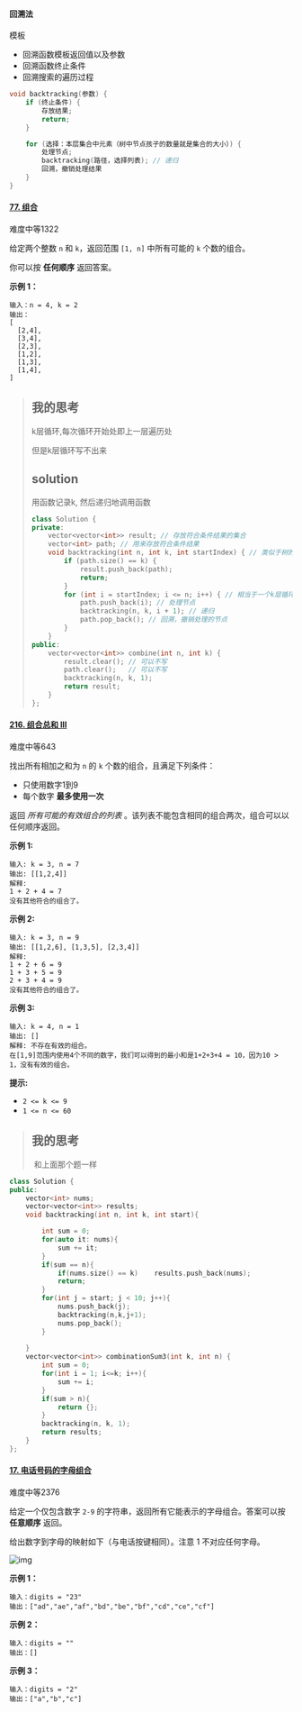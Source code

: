 #### 回溯法

模板

- 回溯函数模板返回值以及参数
- 回溯函数终止条件
- 回溯搜索的遍历过程

```cpp
void backtracking(参数) {
    if (终止条件) {
        存放结果;
        return;
    }

    for (选择：本层集合中元素（树中节点孩子的数量就是集合的大小）) {
        处理节点;
        backtracking(路径，选择列表); // 递归
        回溯，撤销处理结果
    }
}
```





















#### [77. 组合](https://leetcode.cn/problems/combinations/)

难度中等1322

给定两个整数 `n` 和 `k`，返回范围 `[1, n]` 中所有可能的 `k` 个数的组合。

你可以按 **任何顺序** 返回答案。

 

**示例 1：**

```
输入：n = 4, k = 2
输出：
[
  [2,4],
  [3,4],
  [2,3],
  [1,2],
  [1,3],
  [1,4],
]
```



> ## 我的思考  
>
> k层循环,每次循环开始处即上一层遍历处
>
> 但是k层循环写不出来
>
> ## solution
>
> 用函数记录k, 然后递归地调用函数
>
> ```cpp
> class Solution {
> private:
>     vector<vector<int>> result; // 存放符合条件结果的集合
>     vector<int> path; // 用来存放符合条件结果
>     void backtracking(int n, int k, int startIndex) { // 类似于树的深度优先遍历
>         if (path.size() == k) {
>             result.push_back(path);
>             return;
>         }
>         for (int i = startIndex; i <= n; i++) { // 相当于一个k层循环
>             path.push_back(i); // 处理节点
>             backtracking(n, k, i + 1); // 递归
>             path.pop_back(); // 回溯，撤销处理的节点
>         }
>     }
> public:
>     vector<vector<int>> combine(int n, int k) {
>         result.clear(); // 可以不写
>         path.clear();   // 可以不写
>         backtracking(n, k, 1);
>         return result;
>     }
> };
> ```
>
> 









#### [216. 组合总和 III](https://leetcode.cn/problems/combination-sum-iii/)

难度中等643

找出所有相加之和为 `n` 的 `k` 个数的组合，且满足下列条件：

- 只使用数字1到9
- 每个数字 **最多使用一次** 

返回 *所有可能的有效组合的列表* 。该列表不能包含相同的组合两次，组合可以以任何顺序返回。

 

**示例 1:**

```
输入: k = 3, n = 7
输出: [[1,2,4]]
解释:
1 + 2 + 4 = 7
没有其他符合的组合了。
```

**示例 2:**

```
输入: k = 3, n = 9
输出: [[1,2,6], [1,3,5], [2,3,4]]
解释:
1 + 2 + 6 = 9
1 + 3 + 5 = 9
2 + 3 + 4 = 9
没有其他符合的组合了。
```

**示例 3:**

```
输入: k = 4, n = 1
输出: []
解释: 不存在有效的组合。
在[1,9]范围内使用4个不同的数字，我们可以得到的最小和是1+2+3+4 = 10，因为10 > 1，没有有效的组合。
```

 

**提示:**

- `2 <= k <= 9`
- `1 <= n <= 60`



> ## 我的思考
>
> ​	和上面那个题一样

```cpp
class Solution {
public:
    vector<int> nums;
    vector<vector<int>> results;
    void backtracking(int n, int k, int start){

        int sum = 0;
        for(auto it: nums){
            sum += it;
        }
        if(sum == n){
            if(nums.size() == k)    results.push_back(nums);
            return;
        }
        for(int j = start; j < 10; j++){
            nums.push_back(j);
            backtracking(n,k,j+1);
            nums.pop_back();
        }
        
    }
    vector<vector<int>> combinationSum3(int k, int n) {
        int sum = 0;
        for(int i = 1; i<=k; i++){
            sum += i;
        }
        if(sum > n){
            return {};
        }
        backtracking(n, k, 1);
        return results;
    }
};	
```



































#### [17. 电话号码的字母组合](https://leetcode.cn/problems/letter-combinations-of-a-phone-number/)

难度中等2376

给定一个仅包含数字 `2-9` 的字符串，返回所有它能表示的字母组合。答案可以按 **任意顺序** 返回。

给出数字到字母的映射如下（与电话按键相同）。注意 1 不对应任何字母。

![img](https://assets.leetcode-cn.com/aliyun-lc-upload/uploads/2021/11/09/200px-telephone-keypad2svg.png)

 

**示例 1：**

```
输入：digits = "23"
输出：["ad","ae","af","bd","be","bf","cd","ce","cf"]
```

**示例 2：**

```
输入：digits = ""
输出：[]
```

**示例 3：**

```
输入：digits = "2"
输出：["a","b","c"]
```
